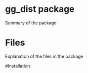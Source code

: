 # gg_dist package

Summary of the package

# Files

Explanation of the files in the package

#Installation